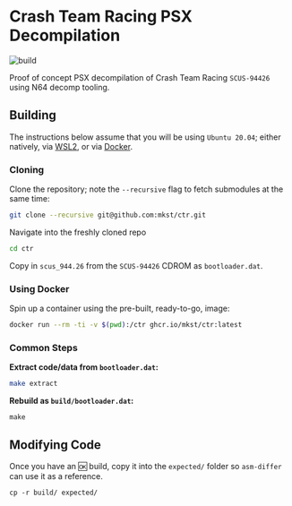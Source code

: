 # Crash Team Racing PSX Decompilation

![build](https://github.com/mkst/ctr/workflows/build/badge.svg)

Proof of concept PSX decompilation of Crash Team Racing `SCUS-94426` using N64 decomp tooling.

## Building

The instructions below assume that you will be using `Ubuntu 20.04`; either natively, via [WSL2](https://docs.microsoft.com/en-us/windows/wsl/install-win10), or via [Docker](https://docs.docker.com/get-docker/).


### Cloning

Clone the repository; note the `--recursive` flag to fetch submodules at the same time:

```sh
git clone --recursive git@github.com:mkst/ctr.git
```

Navigate into the freshly cloned repo

```sh
cd ctr
```

Copy in `scus_944.26` from the `SCUS-94426` CDROM as `bootloader.dat`.

### Using Docker

Spin up a container using the pre-built, ready-to-go, image:
```sh
docker run --rm -ti -v $(pwd):/ctr ghcr.io/mkst/ctr:latest
```

### Common Steps

**Extract code/data from `bootloader.dat`:**
```sh
make extract
```

**Rebuild as `build/bootloader.dat`:**
```
make
```

## Modifying Code

Once you have an :ok: build, copy it into the `expected/` folder so `asm-differ` can use it as a reference.

```
cp -r build/ expected/
```

